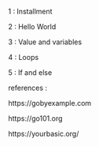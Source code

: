<p>1 : Installment </p>
<p>2 : Hello World </p>
<p>3 : Value and variables </p>
<p>4 : Loops </p>
<p>5 : If and else </p>


<p>references : </p>
<p>https://gobyexample.com    </p>
<p>https://go101.org    </p>
<p>https://yourbasic.org/ </p>

